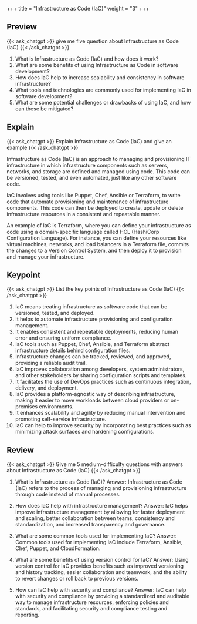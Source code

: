 +++
title = "Infrastructure as Code (IaC)"
weight = "3"
+++
## Preview
{{< ask_chatgpt >}}
give me five question about Infrastructure as Code (IaC)
{{< /ask_chatgpt >}}



1. What is Infrastructure as Code (IaC) and how does it work?
2. What are some benefits of using Infrastructure as Code in software development?
3. How does IaC help to increase scalability and consistency in software infrastructure?
4. What tools and technologies are commonly used for implementing IaC in software development?
5. What are some potential challenges or drawbacks of using IaC, and how can these be mitigated?   

## Explain
{{< ask_chatgpt >}}
Explain Infrastructure as Code (IaC) and give an example
{{< /ask_chatgpt >}}



Infrastructure as Code (IaC) is an approach to managing and provisioning IT infrastructure in which infrastructure components such as servers, networks, and storage are defined and managed using code. This code can be versioned, tested, and even automated, just like any other software code.

IaC involves using tools like Puppet, Chef, Ansible or Terraform, to write code that automate provisioning and maintenance of infrastructure components. This code can then be deployed to create, update or delete infrastructure resources in a consistent and repeatable manner.

An example of IaC is Terraform, where you can define your infrastructure as code using a domain-specific language called HCL (HashiCorp Configuration Language). For instance, you can define your resources like virtual machines, networks, and load balancers in a Terraform file, commits the changes to a Version Control System, and then deploy it to provision and manage your infrastructure.   

## Keypoint
{{< ask_chatgpt >}}
List the key points of Infrastructure as Code (IaC)
{{< /ask_chatgpt >}}



1. IaC means treating infrastructure as software code that can be versioned, tested, and deployed.
2. It helps to automate infrastructure provisioning and configuration management.
3. It enables consistent and repeatable deployments, reducing human error and ensuring uniform compliance.
4. IaC tools such as Puppet, Chef, Ansible, and Terraform abstract infrastructure details behind configuration files.
5. Infrastructure changes can be tracked, reviewed, and approved, providing a reliable audit trail.
6. IaC improves collaboration among developers, system administrators, and other stakeholders by sharing configuration scripts and templates.
7. It facilitates the use of DevOps practices such as continuous integration, delivery, and deployment.
8. IaC provides a platform-agnostic way of describing infrastructure, making it easier to move workloads between cloud providers or on-premises environments.
9. It enhances scalability and agility by reducing manual intervention and promoting self-service infrastructure.
10. IaC can help to improve security by incorporating best practices such as minimizing attack surfaces and hardening configurations.   

## Review
{{< ask_chatgpt >}}
Give me 5 medium-difficulty questions with answers about Infrastructure as Code (IaC)
{{< /ask_chatgpt >}}



1. What is Infrastructure as Code (IaC)?
Answer: Infrastructure as Code (IaC) refers to the process of managing and provisioning infrastructure through code instead of manual processes. 

2. How does IaC help with infrastructure management?
Answer: IaC helps improve infrastructure management by allowing for faster deployment and scaling, better collaboration between teams, consistency and standardization, and increased transparency and governance. 

3. What are some common tools used for implementing IaC?
Answer: Common tools used for implementing IaC include Terraform, Ansible, Chef, Puppet, and CloudFormation. 

4. What are some benefits of using version control for IaC?
Answer: Using version control for IaC provides benefits such as improved versioning and history tracking, easier collaboration and teamwork, and the ability to revert changes or roll back to previous versions. 

5. How can IaC help with security and compliance?
Answer: IaC can help with security and compliance by providing a standardized and auditable way to manage infrastructure resources, enforcing policies and standards, and facilitating security and compliance testing and reporting.   

